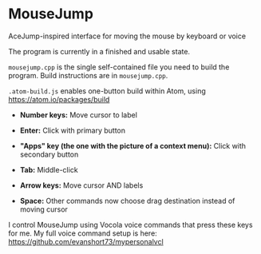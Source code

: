 # MouseJump
AceJump-inspired interface for moving the mouse by keyboard or voice

The program is currently in a finished and usable state.

`mousejump.cpp` is the single self-contained file you need to build the program.
Build instructions are in `mousejump.cpp`.

`.atom-build.js` enables one-button build within Atom, using https://atom.io/packages/build


- **Number keys:** Move cursor to label

- **Enter:** Click with primary button

- **"Apps" key (the one with the picture of a context menu):** Click with secondary button

- **Tab:** Middle-click

- **Arrow keys:** Move cursor AND labels

- **Space:** Other commands now choose drag destination instead of moving cursor


I control MouseJump using Vocola voice commands that press these keys for me.
My full voice command setup is here: https://github.com/evanshort73/mypersonalvcl
